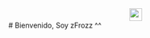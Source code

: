 <center><img src="https://github.githubassets.com/images/mona-whisper.gif" width="25px"></center>
# Bienvenido, Soy zFrozz ^^
